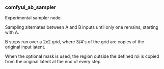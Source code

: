 ### comfyui_ab_sampler

Experimental sampler node.

Sampling alternates between A and B inputs until only one remains, starting with A.

B steps run over a 2x2 grid, where 3/4's of the grid are copies of the original input latent.

When the optional mask is used, the region outside the defined roi is copied from the
original latent at the end of every step. 